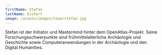 ```yaml
---
firstName: Stefan
lastName: Eichert
image: /assets/images/team/stefan.jpg
---
```

Stefan ist der Initiator und Mastermind hinter dem OpenAtlas-Projekt. Seine Forschungsschwerpunkte sind frühmittelalterliche Archäologie und Geschichte sowie Computeranwendungen in der Archäologie und den Digital Humanities.
